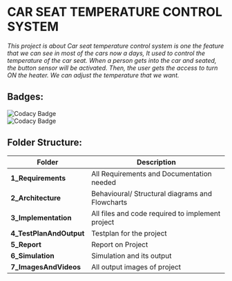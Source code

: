 #  CAR SEAT TEMPERATURE CONTROL SYSTEM
_This project is about Car seat temperature control system is one the feature that we can see in most of the cars now a days, It used to control the temperature of the car seat. When a person gets into the car and seated, the button sensor will be activated. Then, the user gets the access to turn ON the heater. We can adjust the temperature that we want._
## Badges:
 ![Codacy Badge](https://api.codiga.io/project/31611/status/svg)   
 ![Codacy Badge](https://api.codiga.io/project/31611/score/svg)
## Folder Structure:
|Folder|Description|
|--------|-------|
|**1_Requirements**|All Requirements and Documentation needed|
|**2_Architecture**|Behavioural/ Structural diagrams and Flowcharts|
|**3_Implementation**|All files and code required to implement project|
|**4_TestPlanAndOutput**|Testplan for the project|
|**5_Report**|Report on Project|
|**6_Simulation**|Simulation and its output|
|**7_ImagesAndVideos**|All output images of project|
